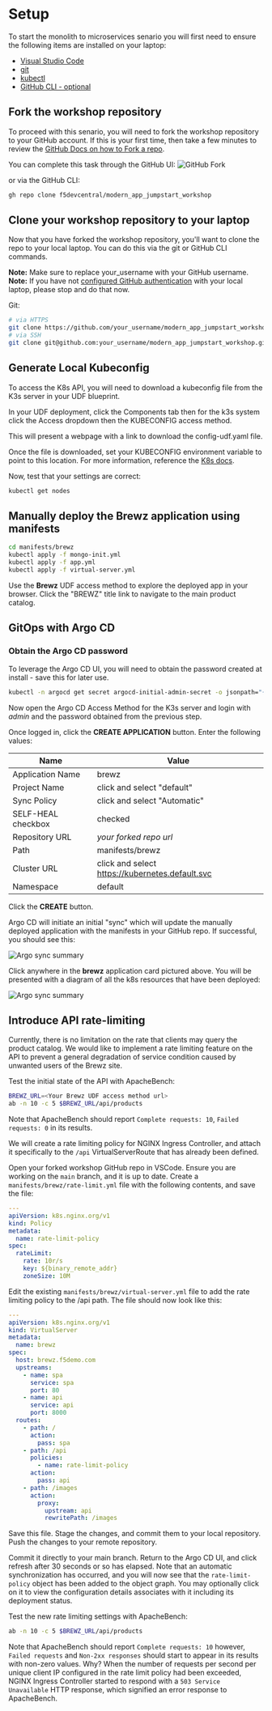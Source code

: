 # Setup
To start the monolith to microservices senario you will first need to ensure the following items are installed on your laptop:

- [Visual Studio Code](https://code.visualstudio.com/)
- [git](https://git-scm.com/downloads)
- [kubectl](https://kubernetes.io/docs/tasks/tools/)
- [GitHub CLI - optional](https://cli.github.com/)

## Fork the workshop repository
To proceed with this senario, you will need to fork the workshop repository to your GitHub account.  If this is your first time, then take a few minutes to review the [GitHub Docs on how to Fork a repo](https://docs.github.com/en/get-started/quickstart/fork-a-repo).

You can complete this task through the GitHub UI: 
![GitHub Fork](../assets/gh_fork.jpg)

or via the GitHub CLI:

```bash
gh repo clone f5devcentral/modern_app_jumpstart_workshop
```

## Clone your workshop repository to your laptop
Now that you have forked the workshop repository, you'll want to clone the repo to your local laptop.  You can do this via the git or GitHub CLI commands.

**Note:** Make sure to replace your_username with your GitHub username.
**Note:** If you have not [configured GitHub authentication](https://docs.github.com/en/authentication) with your local laptop, please stop and do that now.

Git:
```bash
# via HTTPS
git clone https://github.com/your_username/modern_app_jumpstart_workshop.git modern_app_jumpstart_workshop
# via SSH
git clone git@github.com:your_username/modern_app_jumpstart_workshop.git modern_app_jumpstart_workshop
```

## Generate Local Kubeconfig

To access the K8s API, you will need to download a kubeconfig file from the K3s server in your UDF blueprint.

In your UDF deployment, click the Components tab then for the k3s system click the Access dropdown then the KUBECONFIG access method.

This will present a webpage with a link to download the config-udf.yaml file.

Once the file is downloaded, set your KUBECONFIG environment variable to point to this location. For more information, reference the [K8s docs](https://kubernetes.io/docs/concepts/configuration/organize-cluster-access-kubeconfig/#the-kubeconfig-environment-variable). 

Now, test that your settings are correct:
```bash
kubectl get nodes
```

## Manually deploy the Brewz application using manifests

```bash
cd manifests/brewz
kubectl apply -f mongo-init.yml
kubectl apply -f app.yml
kubectl apply -f virtual-server.yml
```

Use the **Brewz** UDF access method to explore the deployed app in your browser. Click the "BREWZ" title link to navigate to the main product catalog.


## GitOps with Argo CD

### Obtain the Argo CD password 
To leverage the Argo CD UI, you will need to obtain the password created at install - save this for later use. 
```bash
kubectl -n argocd get secret argocd-initial-admin-secret -o jsonpath="{.data.password}" | base64 -d; echo
```

Now open the Argo CD Access Method for the K3s server and login with *admin* and the password obtained from the previous step.

Once logged in, click the **CREATE APPLICATION** button. Enter the following values:

| **Name**               | **Value**                                       |
|------------------------|-------------------------------------------------|
| Application Name       | brewz                                           |
| Project Name           | click and select "default"                      |
| Sync Policy            | click and select "Automatic"                    |
| SELF-HEAL checkbox     | checked                                         |
| Repository URL         | *your forked repo url*                          |
| Path                   | manifests/brewz                                 |
| Cluster URL            | click and select https://kubernetes.default.svc |
| Namespace              | default                                         |

Click the **CREATE** button.

Argo CD will initiate an initial "sync" which will update the manually deployed application with the manifests in your GitHub repo. If successful, you should see this:

![Argo sync summary](../assets/argo_sync_summary.png)

Click anywhere in the **brewz** application card pictured above. You will be presented with a diagram of all the k8s resources that have been deployed:

![Argo sync summary](../assets/argo_sync_details_1.png)


## Introduce API rate-limiting

Currently, there is no limitation on the rate that clients may query the product catalog. We would like to implement a rate limiting feature on the API to prevent a general degradation of service condition caused by unwanted users of the Brewz site.

Test the initial state of the API with ApacheBench:

```bash
BREWZ_URL=<Your Brewz UDF access method url>
ab -n 10 -c 5 $BREWZ_URL/api/products
```

Note that ApacheBench should report `Complete requests: 10`, `Failed requests: 0` in its results.

We will create a rate limiting policy for NGINX Ingress Controller, and attach it specifically to the `/api` VirtualServerRoute that has already been defined.

Open your forked workshop GitHub repo in VSCode. Ensure you are working on the `main` branch, and it is up to date. Create a `manifests/brewz/rate-limit.yml` file with the following contents, and save the file:

```yaml
---
apiVersion: k8s.nginx.org/v1
kind: Policy
metadata:
  name: rate-limit-policy
spec:
  rateLimit:
    rate: 10r/s
    key: ${binary_remote_addr}
    zoneSize: 10M
```

Edit the existing `manifests/brewz/virtual-server.yml` file to add the rate limiting policy to the /api path. The file should now look like this:

```yaml
---
apiVersion: k8s.nginx.org/v1
kind: VirtualServer
metadata:
  name: brewz
spec:
  host: brewz.f5demo.com
  upstreams:
    - name: spa
      service: spa
      port: 80
    - name: api
      service: api
      port: 8000
  routes:
    - path: /
      action:
        pass: spa
    - path: /api
      policies:
        - name: rate-limit-policy
      action:
        pass: api
    - path: /images
      action:
        proxy:
          upstream: api
          rewritePath: /images
```

Save this file. Stage the changes, and commit them to your local repository. Push the changes to your remote repository.

Commit it directly to your main branch. Return to the Argo CD UI, and click refresh after 30 seconds or so has elapsed. Note that an automatic synchronization has occurred, and you will now see that the `rate-limit-policy` object has been added to the object graph. You may optionally click on it to view the configuration details associates with it including its deployment status.

Test the new rate limiting settings with ApacheBench:

```bash
ab -n 10 -c 5 $BREWZ_URL/api/products
```

Note that ApacheBench should report `Complete requests: 10` however, `Failed requests` and `Non-2xx responses` should start to appear in its results with non-zero values. Why? When the number of requests per second per unique client IP configured in the rate limit policy had been exceeded, NGINX Ingress Controller started to respond with a `503 Service Unavailable` HTTP response, which signified an error response to ApacheBench.
